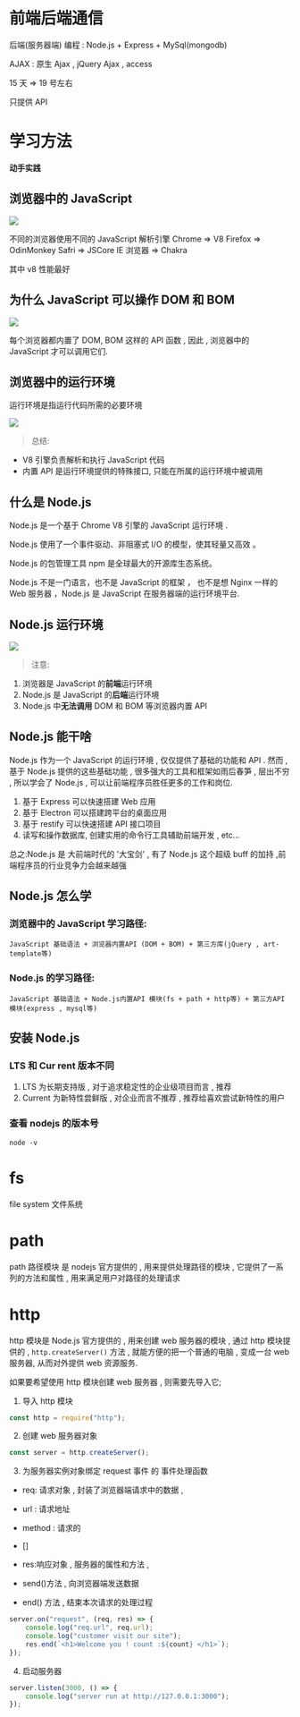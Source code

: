 # 前端后端通信

后端(服务器端) 编程 : Node.js + Express + MySql(mongodb)

AJAX : 原生 Ajax , jQuery Ajax , access

15 天 => 19 号左右

只提供 API

# 学习方法

**动手实践**

## 浏览器中的 JavaScript

![](../img/JavaScript.png)

不同的浏览器使用不同的 JavaScript 解析引擎
Chrome => V8
Firefox => OdinMonkey
Safri => JSCore
IE 浏览器 => Chakra

其中 v8 性能最好

## 为什么 JavaScript 可以操作 DOM 和 BOM

![](../img/%E6%93%8D%E4%BD%9CDOM%20BOM.png)

每个浏览器都内置了 DOM, BOM 这样的 API 函数 , 因此 , 浏览器中的 JavaScript 才可以调用它们.

## 浏览器中的运行环境

运行环境是指运行代码所需的必要环境

![](../img/%E8%BF%90%E8%A1%8C%E7%8E%AF%E5%A2%83.png)

> 总结:

-   V8 引擎负责解析和执行 JavaScript 代码
-   内置 API 是运行环境提供的特殊接口, 只能在所属的运行环境中被调用

## 什么是 Node.js

Node.js 是一个基于 Chrome V8 引擎的 JavaScript 运行环境 .

Node.js 使用了一个事件驱动、非阻塞式 I/O 的模型，使其轻量又高效 。

Node.js 的包管理工具 npm 是全球最大的开源库生态系统。

Node.js 不是一门语言，也不是 JavaScript 的框架 ， 也不是想 Nginx 一样的 Web 服务器 ，Node.js 是 JavaScript 在服务器端的运行环境平台.

## Node.js 运行环境

![](../img/node%E8%BF%90%E8%A1%8C%E7%8E%AF%E5%A2%83.png)

> 注意:

1. 浏览器是 JavaScript 的**前端**运行环境
2. Node.js 是 JavaScript 的**后端**运行环境
3. Node.js 中**无法调用** DOM 和 BOM 等浏览器内置 API

## Node.js 能干啥

Node.js 作为一个 JavaScript 的运行环境 , 仅仅提供了基础的功能和 API . 然而 , 基于 Node.js 提供的这些基础功能 , 很多强大的工具和框架如雨后春笋 , 层出不穷 , 所以学会了 Node.js , 可以让前端程序员胜任更多的工作和岗位.

1. 基于 Express 可以快速搭建 Web 应用
2. 基于 Electron 可以搭建跨平台的桌面应用
3. 基于 restify 可以快速搭建 API 接口项目
4. 读写和操作数据库, 创建实用的命令行工具辅助前端开发 , etc...

总之:Node.js 是 大前端时代的 '大宝剑' , 有了 Node.js 这个超级 buff 的加持 ,前端程序员的行业竞争力会越来越强

## Node.js 怎么学

### 浏览器中的 JavaScript 学习路径:

`JavaScript 基础语法 + 浏览器内置API (DOM + BOM) + 第三方库(jQuery , art-template等)`

### Node.js 的学习路径:

`JavaScript 基础语法 + Node.js内置API 模块(fs + path + http等) + 第三方API模块(express , mysql等)`

## 安装 Node.js

### LTS 和 Cur rent 版本不同

1. LTS 为长期支持版 , 对于追求稳定性的企业级项目而言 , 推荐
2. Current 为新特性尝鲜版 , 对企业而言不推荐 , 推荐给喜欢尝试新特性的用户

### 查看 nodejs 的版本号

`node -v`

# fs

file system 文件系统

# path

path 路径模块
是 nodejs 官方提供的 , 用来提供处理路径的模块 , 它提供了一系列的方法和属性 , 用来满足用户对路径的处理请求

# http

http 模块是 Node.js 官方提供的 , 用来创建 web 服务器的模块 , 通过 http 模块提供的 , `http.createServer()` 方法 , 就能方便的把一个普通的电脑 , 变成一台 web 服务器, 从而对外提供 web 资源服务.

如果要希望使用 http 模块创建 web 服务器 , 则需要先导入它;

1. 导入 http 模块

```js
const http = require("http");
```

2. 创建 web 服务器对象

```js
const server = http.createServer();
```

3. 为服务器实例对象绑定 request 事件 的 事件处理函数

-   req: 请求对象 , 封装了浏览器端请求中的数据 ,
-   url : 请求地址
-   method : 请求的
-   []

-   res:响应对象 , 服务器的属性和方法 ,
-   send()方法 , 向浏览器端发送数据
-   end() 方法 , 结束本次请求的处理过程

```js
server.on("request", (req, res) => {
	console.log("req.url", req.url);
	console.log("customer visit our site");
	res.end(`<h1>Welcome you ! count :${count} </h1>`);
});
```

4. 启动服务器

```js
server.listen(3000, () => {
	console.log("server run at http://127.0.0.1:3000");
});
```
